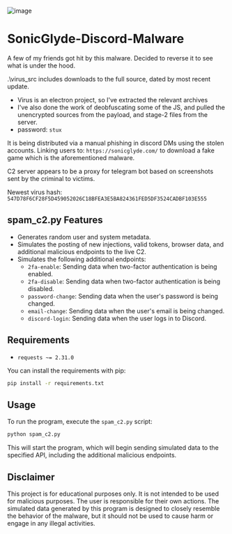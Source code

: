 ![image](https://github.com/StuxVT/SonicGlyde-Discord-Malware/assets/100985218/8171e62f-5c13-40c0-9ce5-5647c7d9dcee)

# SonicGlyde-Discord-Malware

A few of my friends got hit by this malware. Decided to reverse it to see what is under the hood.

.\virus_src includes downloads to the full source, dated by most recent update.
 - Virus is an electron project, so I've extracted the relevant archives
 - I've also done the work of deobfuscating some of the JS, and pulled the unencrypted sources from the
    payload, and stage-2 files from the server.
 - password: `stux`

It is being distributed via a manual phishing in discord DMs using the stolen accounts. Linking users to: `https://sonicglyde.com/` to download a fake game which is the aforementioned malware.

C2 server appears to be a proxy for telegram bot based on screenshots sent by the criminal to victims.

Newest virus hash: `547D78F6CF28F5D459052026C18BFEA3E5BA824361FED5DF3524CADBF103E555`

## spam_c2.py Features

- Generates random user and system metadata.
- Simulates the posting of new injections, valid tokens, browser data, and additional malicious endpoints to the live C2.
- Simulates the following additional endpoints:
  - `2fa-enable`: Sending data when two-factor authentication is being enabled.
  - `2fa-disable`: Sending data when two-factor authentication is being disabled.
  - `password-change`: Sending data when the user's password is being changed.
  - `email-change`: Sending data when the user's email is being changed.
  - `discord-login`: Sending data when the user logs in to Discord.

## Requirements

- `requests ~= 2.31.0`

You can install the requirements with pip:

```bash
pip install -r requirements.txt
```

## Usage

To run the program, execute the `spam_c2.py` script:

```bash
python spam_c2.py
```

This will start the program, which will begin sending simulated data to the specified API, including the additional malicious endpoints.

## Disclaimer

This project is for educational purposes only. It is not intended to be used for malicious purposes. The user is responsible for their own actions. The simulated data generated by this program is designed to closely resemble the behavior of the malware, but it should not be used to cause harm or engage in any illegal activities.
